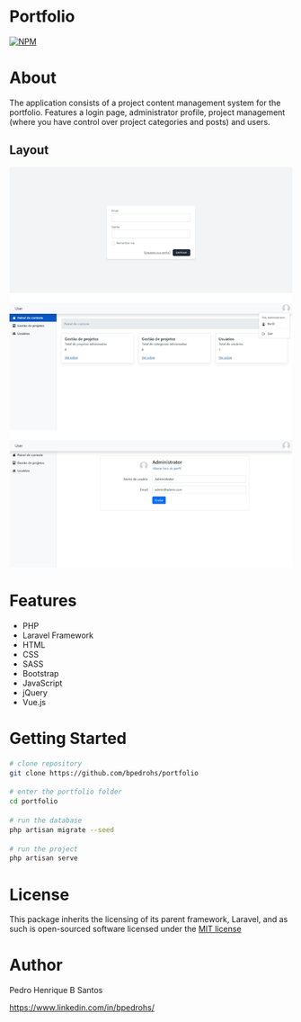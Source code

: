 # Portfolio
[![NPM](https://img.shields.io/npm/l/react)](https://github.com/bpedrohs/portfolio-projects/blob/master/LICENSE)

# About
The application consists of a project content management system for the portfolio. Features a login page, administrator profile, project management (where you have control over project categories and posts) and users.

## Layout
![Dashboard](https://github.com/bpedrohs/assets/blob/main/port-v1/dashboard.png)

# Features

- PHP
- Laravel Framework
- HTML
- CSS
- SASS
- Bootstrap
- JavaScript
- jQuery
- Vue.js

# Getting Started

```bash
# clone repository
git clone https://github.com/bpedrohs/portfolio

# enter the portfolio folder
cd portfolio

# run the database
php artisan migrate --seed

# run the project
php artisan serve
```

# License

This package inherits the licensing of its parent framework, Laravel, and as such is open-sourced
software licensed under the [MIT license](http://opensource.org/licenses/MIT)

# Author

Pedro Henrique B Santos

https://www.linkedin.com/in/bpedrohs/
